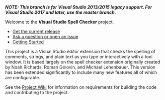 _**NOTE: This branch is for Visual Studio 2013/2015 legacy support.  For Visual Studio 2017 and later, use the
master branch.**_

Welcome to the **Visual Studio Spell Checker** project.

* [Get the current release](https://github.com/EWSoftware/VSSpellChecker/releases)
* [Ask a question or open an issue](https://github.com/EWSoftware/VSSpellChecker/issues)
* [Getting Started](https://ewsoftware.github.io/VSSpellChecker/html/027d2fbc-7bfb-4dc3-b4f5-85f95fcf7629.htm)

This project is a Visual Studio editor extension that checks the spelling of comments, strings, and plain text
as you type or interactively with a tool window.  It is based largely on the spell checker extension originally
created by Noah Richards, Roman Golovin, and Michael Lehenbauer.  This version has been extended significantly to
include many new features all of which are configurable.

See the [Project Wiki](https://github.com/EWSoftware/VSSpellChecker/wiki) for information on requirements for
building the code and contributing to the project.
